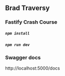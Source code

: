 ## Brad Traversy
### Fastify Crash Course

##### `npm install`
##### `npm run dev`

### Swagger docs
http://localhost:5000/docs
